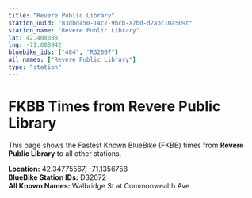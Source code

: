 ```yaml
---
title: "Revere Public Library"
station_uuid: "83dbd450-14c7-9bcb-a7bd-d2abc10a509c"
station_name: "Revere Public Library"
lat: 42.408088
lng: -71.008942
bluebike_ids: ["484", "R32007"]
all_names: ["Revere Public Library"]
type: "station"
---
```


# FKBB Times from Revere Public Library

This page shows the Fastest Known BlueBike (FKBB) times from **Revere Public Library** to all other stations.

**Location:** 42.34775567, -71.1356758  
**BlueBike Station IDs:** D32072  
**All Known Names:** Walbridge St at Commonwealth Ave

